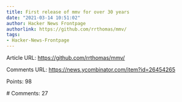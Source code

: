 ```yaml
---
title: First release of mmv for over 30 years
date: "2021-03-14 10:51:02"
author: Hacker News Frontpage
authorlink: https://github.com/rrthomas/mmv/
tags:
- Hacker-News-Frontpage
---
```


<p>Article URL: <a href="https://github.com/rrthomas/mmv/">https://github.com/rrthomas/mmv/</a></p>
<p>Comments URL: <a href="https://news.ycombinator.com/item?id=26454265">https://news.ycombinator.com/item?id=26454265</a></p>
<p>Points: 98</p>
<p># Comments: 27</p>
